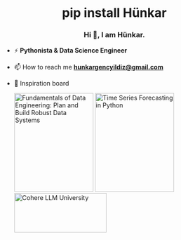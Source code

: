 <h1 align="center">pip install Hünkar</h1>
<h3 align="center">Hi 👋, I am Hünkar.</h3>

- ⚡ **Pythonista & Data Science Engineer**

- 📫 How to reach me **hunkargencyildiz@gmail.com**

- 🌱 Inspiration board
   <p><img alt="Fundamentals of Data Engineering: Plan and Build Robust Data Systems" src="https://m.media-amazon.com/images/I/81+oMD7Lm7L._SY425_.jpg" width="180" height="225"> <img alt="Time Series Forecasting in Python" src="https://images.manning.com/360/480/resize/book/7/482d2a6-3bd0-4905-a379-9123863bcd0b/Peixeiro-HI.png" width="180" height="225"> <img alt="Cohere LLM University" src="https://files.readme.io/60c937f-small-LLMUni_Docs_Banner.png" width="210" height="90"></p>


